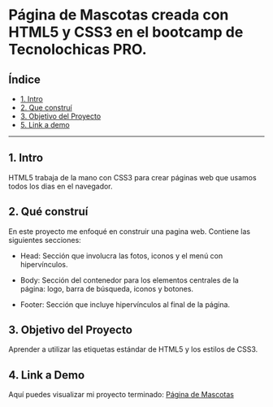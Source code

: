 # Página de Mascotas creada con HTML5 y CSS3 en el bootcamp de Tecnolochicas PRO.


## **Índice** 

* [1. Intro](#)
* [2. Que construí](#)
* [3. Objetivo del Proyecto](#)
* [5. Link a demo](#)

****

## 1. Intro

HTML5 trabaja de la mano con CSS3 para crear páginas web que usamos todos los dias en el navegador.

## 2. Qué construí

En este proyecto me enfoqué en construir una pagina web. Contiene las siguientes secciones:

* Head: Sección que involucra las fotos, iconos y el menú con hipervínculos.

* Body: Sección del contenedor para los elementos centrales de la página: logo, barra de búsqueda, iconos y botones.

* Footer: Sección que incluye hipervínculos al final de la página.

## 3. Objetivo del Proyecto
Aprender a utilizar las etiquetas estándar de HTML5 y los estilos de CSS3.

## 4. Link a Demo
Aquí puedes visualizar mi proyecto terminado: [Página de Mascotas](pagina-de-mascotas.netlify.app)

